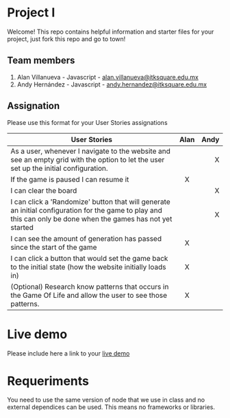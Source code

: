 # Project I

Welcome! This repo contains helpful information and starter files for your project, just fork this repo and go to town!

## Team members

1. Alan Villanueva - Javascript - alan.villanueva@itksquare.edu.mx
2. Andy Hernández - Javascript - andy.hernandez@itksquare.edu.mx


## Assignation

Please use this format for your User Stories assignations

| User Stories                                                                                                                                                   | Alan | Andy |
| -------------------------------------------------------------------------------------------------------------------------------------------------------------- | :--: | ---: |
| As a user, whenever I navigate to the website and see an empty grid with the option to let the user set up the initial configuration.                          |      |    X |
| If the game is paused I can resume it                                                                                                                          |  X   |      |
| I can clear the board                                                                                                                                          |      |    X |
| I can click a 'Randomize' button that will generate an initial configuration for the game to play and this can only be done when the games has not yet started |      |    X |
| I can see the amount of generation has passed since the start of the game                                                                                      |  X   |      |
| I can click a button that would set the game back to the initial state (how the website initially loads in)                                                    |  X   |      |
| (Optional) Research know patterns that occurs in the Game Of Life and allow the user to see those patterns.                                                    |  X   |      |

# Live demo

Please include here a link to your [live demo](https://andyhernandez-ksquare.github.io/project2_conway/)

# Requeriments

You need to use the same version of node that we use in class and no external dependices can be used. This means no frameworks or libraries.

